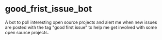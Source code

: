 # good_frist_issue_bot
A bot to poll interesting open source projects and alert me when new issues are posted with the tag "good first issue" to help me get involved with some open source projects. 
